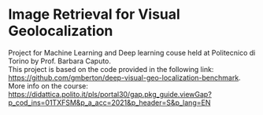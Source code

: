 # Image Retrieval for Visual Geolocalization
Project for Machine Learning and Deep learning couse held at Politecnico di Torino by Prof. Barbara Caputo.
</br>
This project is based on the code provided in the following link: https://github.com/gmberton/deep-visual-geo-localization-benchmark.
</br>
More info on the course: https://didattica.polito.it/pls/portal30/gap.pkg_guide.viewGap?p_cod_ins=01TXFSM&p_a_acc=2021&p_header=S&p_lang=EN
